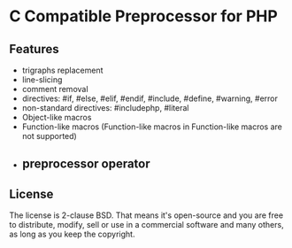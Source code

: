 # C Compatible Preprocessor for PHP

## Features
* trigraphs replacement
* line-slicing
* comment removal
* directives: #if, #else, #elif, #endif, #include, #define, #warning, #error
* non-standard directives: #includephp, #literal
* Object-like macros
* Function-like macros (Function-like macros in Function-like macros are not supported)
* ## preprocessor operator

## License
The license is 2-clause BSD.
That means it's open-source and you are free to distribute, modify, sell or use in a commercial software and many others, as long as you keep the copyright.
